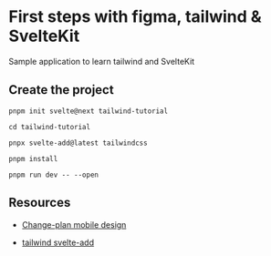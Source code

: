 # First steps with figma, tailwind & SvelteKit

Sample application to learn tailwind and SvelteKit

## Create the project

```shell
pnpm init svelte@next tailwind-tutorial

cd tailwind-tutorial

pnpx svelte-add@latest tailwindcss

pnpm install

pnpm run dev -- --open
```

## Resources

- [Change-plan mobile design](https://www.figma.com/file/vzUaUr9tWNehMGc2gDvLZi/Wingback-End-User-Portal?node-id=348%3A10595)

- [tailwind svelte-add](https://github.com/svelte-add/tailwindcss)